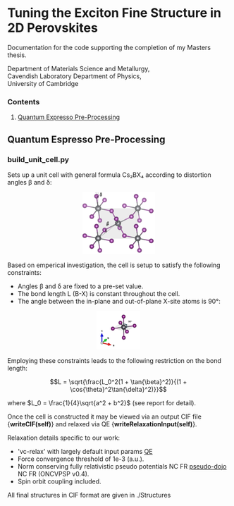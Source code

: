 
# Tuning the Exciton Fine Structure in 2D Perovskites

Documentation for the code supporting the completion of my Masters thesis.  

Department of Materials Science and Metallurgy,  
Cavendish Laboratory Department of Physics,  
University of Cambridge

### Contents

1. [Quantum Expresso Pre-Processing](#quantum-espresso-pre-processing)

## Quantum Espresso Pre-Processing

### build_unit_cell.py

Sets up a unit cell with general formula Cs₂BX₄ according to distortion angles β and δ:

<div align="center">
  <img src="https://github.com/williamdavie/Exciton-fine-structure-in-perovskites/blob/main/figures/cell_marked_angles.png" width="33%">
</div>

Based on emperical investigation, the cell is setup to satisfy the following constraints:

- Angles β and δ are fixed to a pre-set value.
- The bond length L (B-X) is constant throughout the cell.
- The angle between the in-plane and out-of-plane X-site atoms is 90°:
<div align="center">
  <img src="https://github.com/williamdavie/Exciton-fine-structure-in-perovskites/blob/main/figures/90degree_marked.png" width="20%">
</div>

Employing these constraints leads to the following restriction on the bond length:

$$L = \sqrt{\frac{L_0^2(1 + \tan{\beta}^2)}{(1 + \cos{\theta}^2\tan{\delta}^2)}}$$

where $L_0 = \frac{1}{4}\sqrt{a^2 + b^2}$ (see report for detail).

Once the cell is constructed it may be viewed via an output CIF file {**writeCIF(self)**} and relaxed via QE {**writeRelaxationInput(self)**}.

Relaxation details specific to our work:

- 'vc-relax' with largely default input params [QE](https://www.quantum-espresso.org/Doc/INPUT_PW.html)
- Force convergence threshold of 1e-3 (a.u.).
- Norm conserving fully relativistic pseudo potentials NC FR [pseudo-dojo](https://www.pseudo-dojo.org/) NC FR (ONCVPSP v0.4).
- Spin orbit coupling included.

All final structures in CIF format are given in ./Structures

